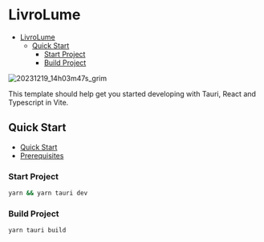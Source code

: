 # LivroLume

<!--toc:start-->
- [LivroLume](#livrolume)
  - [Quick Start](#quick-start)
    - [Start Project](#start-project)
    - [Build Project](#build-project)
<!--toc:end-->

![20231219_14h03m47s_grim](https://github.com/maxmx03/LivroLume/assets/50273941/2021f4bc-0540-44dc-825b-c33517c468ab)


This template should help get you started developing with Tauri, React and
Typescript in Vite.

## Quick Start

- [Quick Start](https://tauri.app/v1/guides/getting-started/setup/)
- [Prerequisites](https://tauri.app/v1/guides/getting-started/prerequisites)

### Start Project

```bash
yarn && yarn tauri dev
```

### Build Project

```bash
yarn tauri build
```
